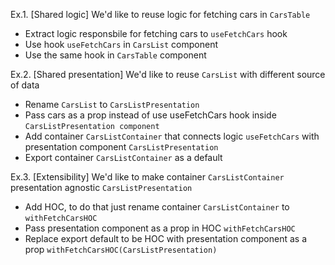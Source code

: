 Ex.1. [Shared logic] We'd like to reuse logic for fetching cars in `CarsTable`
  - Extract logic responsbile for fetching cars to `useFetchCars` hook
  - Use hook `useFetchCars` in `CarsList` component
  - Use the same hook in `CarsTable` component

Ex.2. [Shared presentation] We'd like to reuse `CarsList` with different source of data
  - Rename `CarsList` to `CarsListPresentation`
  - Pass cars as a prop instead of use useFetchCars hook inside `CarsListPresentation component`
  - Add container `CarsListContainer` that connects logic `useFetchCars` with presentation component `CarsListPresentation`
  - Export container `CarsListContainer` as a default

Ex.3. [Extensibility] We'd like to make container `CarsListContainer` presentation agnostic `CarsListPresentation`
  - Add HOC, to do that just rename container `CarsListContainer` to `withFetchCarsHOC`
  - Pass presentation component as a prop in HOC `withFetchCarsHOC`
  - Replace export default to be HOC with presentation component as a prop `withFetchCarsHOC(CarsListPresentation)`
